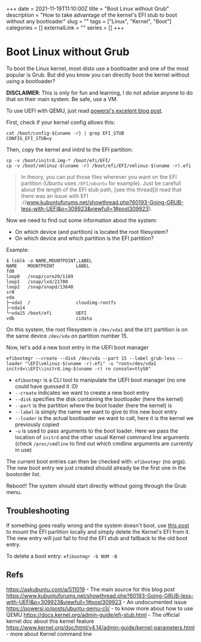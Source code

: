 +++
date = 2021-11-19T11:10:00Z
title = "Boot Linux without Grub"
description = "How to take advantage of the kernel's EFI stub to boot without any bootloader"
slug = ""
tags = ["Linux", "Kernel", "Boot"]
categories = []
externalLink = ""
series = []
+++

# Boot Linux without Grub

To boot the Linux kernel, most disto use a bootloader and one of the most popular is Grub. But did you know you can directly boot the kernel without using a bootloader?

**DISCLAIMER**: This is only for fun and learning, I do not advise anyone to do that on their main system. Be safe, use a VM.

To use UEFI with QEMU, just read [powersj's excelent blog post](https://powersj.io/posts/ubuntu-qemu-cli/#booting-with-uefi).

First, check if your kernel config allows this:

```
cat /boot/config-${uname -r} | grep EFI_STUB
CONFIG_EFI_STUB=y
```

Then, copy the kernel and initrd to the EFI partition:

```
cp -v /boot/initrd.img-* /boot/efi/EFI/
cp -v /boot/vmlinuz-$(uname -r) /boot/efi/EFI/vmlinuz-$(uname -r).efi
```

> In theory, you can put those files wherever you want on the EFI partition (Ubuntu uses `/EFI/ubuntu` for example). Just be carefull about the length of the EFI stub path, [see this thread](I read that there was an issue with EFI ://www.kubuntuforums.net/showthread.php?60193-Going-GRUB-less-with-UEFI&p=309923&viewfull=1#post309923).

Now we need to find out some information about the system:
 - On which device (and partition) is located the root filesystem?
 - On which device and which partition is the EFI partition?

Example:

```
$ lsblk -o NAME,MOUNTPOINT,LABEL
NAME    MOUNTPOINT        LABEL
fd0
loop0   /snap/core20/1169
loop1   /snap/lxd/21780
loop2   /snap/snapd/13640
sr0
vda
├─vda1  /                 cloudimg-rootfs
├─vda14
└─vda15 /boot/efi         UEFI
vdb                       cidata
```

On this system, the root filesystem is `/dev/vda1` and the `EFI` partition is on the same device `/dev/vda` on partition number 15.

Now, let's add a new boot entry in the UEFI boot manager

```
efibootmgr --create --disk /dev/vda --part 15 --label grub-less --loader "\EFI\vmlinuz-$(uname -r).efi" -u "root=/dev/vda1 initrd=\\EFI\\initrd.img-$(uname -r) ro console=ttyS0"
```

 - `efibootmgr` is a CLI tool to manipulate the UEFI boot manager (no one could have guessed it :D)
 - `--create` indicates we want to create a new boot entry
 - `--disk` specifies the disk containing the bootloader (here the kernel)
 - `--part` is the partition where the boot loader (here the kernel) is
 - `--label` is simply the name we want to give to this new boot entry
 - `--loader` is the actual bootloader we want to call, here it is the kernel we previously copied
 - `-u` is used to pass arguments to the boot loader. Here we pass the location of `initrd` and the other usual Kernel command line arguments (check `/proc/cmdline` to find out which cmdline arguments are currently in use)

The current boot entries can then be checked with: `efibootmgr` (no args). The new boot entry we just created should already be the first one in the bootorder list.

Reboot!! The system should start directly without going through the Grub menu.

## Troubleshooting

If something goes really wrong and the system doesn't boot, use [this post](./qemu_cheatsheet.md) to mount the EFI partition locally and simply delete the Kernel's EFI from it. The new entry will just fail to find the EFI stub and fallback to the old boot entry.

To delete a boot entry: `efibootmgr -b NUM -B`

## Refs

https://askubuntu.com/a/511019 - The main source for this blog post
https://www.kubuntuforums.net/showthread.php?60193-Going-GRUB-less-with-UEFI&p=309923&viewfull=1#post309923 - An undocumented issue
https://powersj.io/posts/ubuntu-qemu-cli/ - to know more about how to use QEMU
https://docs.kernel.org/admin-guide/efi-stub.html - The official kernel doc about this kernel feature
https://www.kernel.org/doc/html/v4.14/admin-guide/kernel-parameters.html - more about Kernel command line
